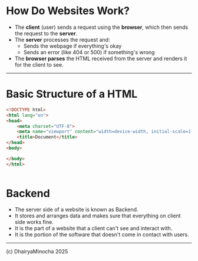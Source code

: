 # How Do Websites Work?

- The **client** (user) sends a request using the **browser**, which then sends the request to the **server**.
- The **server** processes the request and:
  - Sends the webpage if everything's okay 
  - Sends an error (like 404 or 500) if something's wrong 
- The **browser parses** the HTML received from the server and renders it for the client to see.

---

# Basic Structure of a HTML 

```html
<!DOCTYPE html>
<html lang="en">
<head>
    <meta charset="UTF-8">
    <meta name="viewport" content="width=device-width, initial-scale=1.0">
    <title>Document</title>
</head>
<body>

</body>
</html>
 
```
# Backend

- The server side of a website is known as Backend.
- It stores and arranges data and makes sure that everything on client side works fine.
- It is the part of a website that a client can't see and interact with.
- It is the portion of the software that doesn't come in contact with users.

---



(c) DhairyaMinocha 2025